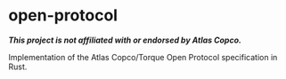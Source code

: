 # open-protocol

**_This project is not affiliated with or endorsed by Atlas Copco._**

Implementation of the Atlas Copco/Torque Open Protocol specification in Rust.